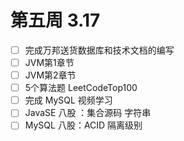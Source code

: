 # 第五周 3.17
- [ ] 完成万邦送货数据库和技术文档的编写
- [ ] JVM第1章节
- [ ] JVM第2章节
- [ ] 5个算法题 LeetCodeTop100
- [ ] 完成 MySQL 视频学习
- [ ] JavaSE 八股 ：集合源码 字符串
- [ ] MySQL 八股：ACID 隔离级别